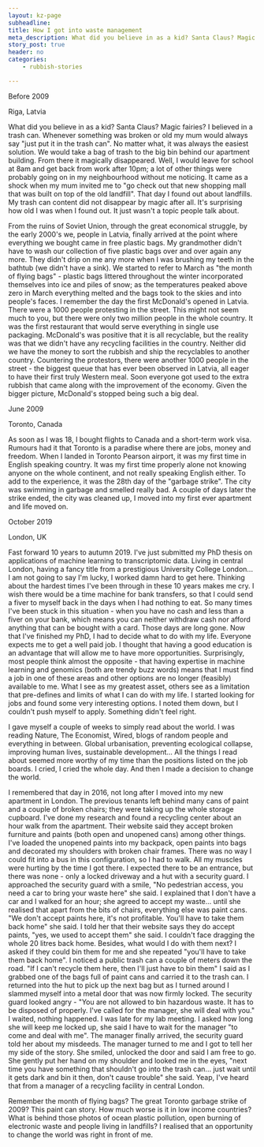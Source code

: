 ```yaml
---
layout: kz-page
subheadline: 
title: How I got into waste management
meta_description: What did you believe in as a kid? Santa Claus? Magic fairies? I believed in a trash can. Whenever something was broken or old my mum would always say "just put it in the trash can". No matter what, it was always the easiest solution. We would take a bag of trash to the big bin behind our apartment building. From there it magically disappeared.
story_post: true
header: no
categories:
    - rubbish-stories

---
```


<p class="subheadline">Before 2009</p>
<p class="subheadline b15">Riga, Latvia</p>

What did you believe in as a kid? Santa Claus? Magic fairies? I believed in a trash can. Whenever something was broken or old my mum would always say "just put it in the trash can". No matter what, it was always the easiest solution. We would take a bag of trash to the big bin behind our apartment building. From there it magically disappeared. Well, I would leave for school at 8am and get back from work after 10pm; a lot of other things were probably going on in my neighbourhood without me noticing. It came as a shock when my mum invited me to "go check out that new shopping mall that was built on top of the old landfill". That day I found out about landfills. My trash can content did not disappear by magic after all. It's surprising how old I was when I found out. It just wasn't a topic people talk about.

From the ruins of Soviet Union, through the great economical struggle, by the early 2000's we, people in Latvia, finally arrived at the point where everything we bought came in free plastic bags. My grandmother didn't have to wash our collection of five plastic bags over and over again any more. They didn't drip on me any more when I was brushing my teeth in the bathtub (we didn't have a sink). We started to refer to March as "the month of flying bags" - plastic bags littered throughout the winter incorporated themselves into ice and piles of snow; as the temperatures peaked above zero in March everything melted and the bags took to the skies and into people's faces. I remember the day the first McDonald's opened in Latvia. There were a 1000 people protesting in the street. This might not seem much to you, but there were only two million people in the whole country. It was the first restaurant that would serve everything in single use packaging. McDonald's was positive that it is all recyclable, but the reality was that we didn't have any recycling facilities in the country. Neither did we have the money to sort the rubbish and ship the recyclables to another country. Countering the protestors, there were another 1000 people in the street - the biggest queue that has ever been observed in Latvia, all eager to have their first truly Western meal. Soon everyone got used to the extra rubbish that came along with the improvement of the economy. Given the bigger picture, McDonald's stopped being such a big deal.

<p class="subheadline">June 2009</p>
<p class="subheadline b15">Toronto, Canada</p>

As soon as I was 18, I bought flights to Canada and a short-term work visa. Rumours had it that Toronto is a paradise where there are jobs, money and freedom. When I landed in Toronto Pearson airport, it was my first time in English speaking country. It was my first time properly alone not knowing anyone on the whole continent, and not really speaking English either. To add to the experience, it was the 28th day of the "garbage strike". The city was swimming in garbage and smelled really bad. A couple of days later the strike ended, the city was cleaned up, I moved into my first ever apartment and life moved on.

<p class="subheadline">October 2019</p>
<p class="subheadline b15">London, UK</p>

Fast forward 10 years to autumn 2019. I've just submitted my PhD thesis on applications of machine learning to transcriptomic data. Living in central London, having a fancy title from a prestigious University College London... I am not going to say I'm lucky, I worked damn hard to get here. Thinking about the hardest times I've been through in these 10 years makes me cry. I wish there would be a time machine for bank transfers, so that I could send a fiver to myself back in the days when I had nothing to eat. So many times I've been stuck in this situation - when you have no cash and less than a fiver on your bank, which means you can neither withdraw cash nor afford anything that can be bought with a card. Those days are long gone. Now that I've finished my PhD, I had to decide what to do with my life. Everyone expects me to get a well paid job. I thought that having a good education is an advantage that will allow me to have more opportunities. Surprisingly, most people think almost the opposite - that having expertise in machine learning and genomics (both are trendy buzz words) means that I must find a job in one of these areas and other options are no longer (feasibly) available to me. What I see as my greatest asset, others see as a limitation that pre-defines and limits of what I can do with my life. I started looking for jobs and found some very interesting options. I noted them down, but I couldn't push myself to apply. Something didn't feel right. 

I gave myself a couple of weeks to simply read about the world. I was reading Nature, The Economist, Wired, blogs of random people and everything in between. Global urbanisation, preventing ecological collapse, improving human lives, sustainable development... All the things I read about seemed more worthy of my time than the positions listed on the job boards. I cried, I cried the whole day. And then I made a decision to change the world. 

I remembered that day in 2016, not long after I moved into my new apartment in London. 
The previous tenants left behind many cans of paint and a couple of broken chairs; they were taking up the whole storage cupboard.
I've done my research and found a recycling center about an hour walk from the apartment.
Their website said they accept broken furniture and paints (both open and unopened cans) among other things.
I've loaded the unopened paints into my backpack, open paints into bags and decorated my shoulders with broken chair frames. 
There was no way I could fit into a bus in this configuration, so I had to walk. 
All my muscles were hurting by the time I got there.
I expected there to be an entrance, but there was none - only a locked driveway and a hut with a security guard.
I approached the security guard with a smile, "No pedestrian access, you need a car to bring your waste here" she said.
I explained that I don't have a car and I walked for an hour; she agreed to accept my waste... until she realised that apart from the bits of chairs, everything else was paint cans.
"We don't accept paints here, it's not profitable. You'll have to take them back home" she said. 
I told her that their website says they do accept paints, "yes, we used to accept them" she said.
I couldn't face dragging the whole 20 litres back home. 
Besides, what would I do with them next?
I asked if they could bin them for me and she repeated "you'll have to take them back home".
I noticed a public trash can a couple of meters down the road.
"If I can't recycle them here, then I'll just have to bin them" I said as I grabbed one of the bags full of paint cans and carried it to the trash can. 
I returned into the hut to pick up the next bag but as I turned around I slammed myself into a metal door that was now firmly locked.
The security guard looked angry - "You are not allowed to bin hazardous waste. It has to be disposed of properly. I've called for the manager, she will deal with you."
I waited, nothing happened. 
I was late for my lab meeting. 
I asked how long she will keep me locked up, she said I have to wait for the manager "to come and deal with me".
The manager finally arrived, the security guard told her about my misdeeds.
The manager turned to me and I got to tell her my side of the story. 
She smiled, unlocked the door and said I am free to go. 
She gently put her hand on my shoulder and looked me in the eyes, "next time you have something that shouldn't go into the trash can... just wait until it gets dark and bin it then, don't cause trouble" she said.
Yeap, I've heard that from a manager of a recycling facility in central London.

Remember the month of flying bags?
The great Toronto garbage strike of 2009?
This paint can story. 
How much worse is it in low income countries?
What is behind those photos of ocean plastic pollution, open burning of electronic waste and people living in landfills?
I realised that an opportunity to change the world was right in front of me.
